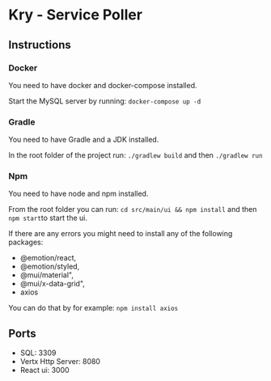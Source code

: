 # Kry - Service Poller

## Instructions

### Docker

You need to have docker and docker-compose installed.

Start the MySQL server by running:
`docker-compose up -d`

### Gradle
You need to have Gradle and a JDK installed.

In the root folder of the project run:
`./gradlew build` and then `./gradlew run`

### Npm
You need to have node and npm installed.

From the root folder you can run:
`cd src/main/ui && npm install` and then `npm start`to start the ui.

If there are any errors you might need to install any of the following packages:

- @emotion/react,
- @emotion/styled,
- @mui/material",
- @mui/x-data-grid",
- axios

You can do that by for example:
`npm install axios`

## Ports

- SQL: 3309
- Vertx Http Server: 8080
- React ui: 3000
